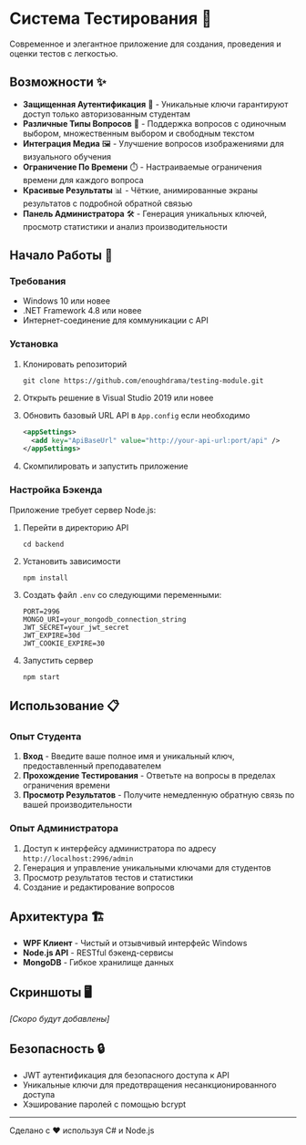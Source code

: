 # Система Тестирования 📝

Современное и элегантное приложение для создания, проведения и оценки тестов с легкостью.

## Возможности ✨

- **Защищенная Аутентификация** 🔐 - Уникальные ключи гарантируют доступ только авторизованным студентам
- **Различные Типы Вопросов** 🧩 - Поддержка вопросов с одиночным выбором, множественным выбором и свободным текстом
- **Интеграция Медиа** 🖼️ - Улучшение вопросов изображениями для визуального обучения
- **Ограничение По Времени** ⏱️ - Настраиваемые ограничения времени для каждого вопроса
- **Красивые Результаты** 📊 - Чёткие, анимированные экраны результатов с подробной обратной связью
- **Панель Администратора** 🛠️ - Генерация уникальных ключей, просмотр статистики и анализ производительности

## Начало Работы 🚀

### Требования

- Windows 10 или новее
- .NET Framework 4.8 или новее
- Интернет-соединение для коммуникации с API

### Установка

1. Клонировать репозиторий
   ```
   git clone https://github.com/enoughdrama/testing-module.git
   ```

2. Открыть решение в Visual Studio 2019 или новее

3. Обновить базовый URL API в `App.config` если необходимо
   ```xml
   <appSettings>
     <add key="ApiBaseUrl" value="http://your-api-url:port/api" />
   </appSettings>
   ```

4. Скомпилировать и запустить приложение

### Настройка Бэкенда

Приложение требует сервер Node.js:

1. Перейти в директорию API
   ```
   cd backend
   ```

2. Установить зависимости
   ```
   npm install
   ```

3. Создать файл `.env` со следующими переменными:
   ```
   PORT=2996
   MONGO_URI=your_mongodb_connection_string
   JWT_SECRET=your_jwt_secret
   JWT_EXPIRE=30d
   JWT_COOKIE_EXPIRE=30
   ```

4. Запустить сервер
   ```
   npm start
   ```

## Использование 📋

### Опыт Студента

1. **Вход** - Введите ваше полное имя и уникальный ключ, предоставленный преподавателем
2. **Прохождение Тестирования** - Ответьте на вопросы в пределах ограничения времени
3. **Просмотр Результатов** - Получите немедленную обратную связь по вашей производительности

### Опыт Администратора

1. Доступ к интерфейсу администратора по адресу `http://localhost:2996/admin`
2. Генерация и управление уникальными ключами для студентов
3. Просмотр результатов тестов и статистики
4. Создание и редактирование вопросов

## Архитектура 🏗️

- **WPF Клиент** - Чистый и отзывчивый интерфейс Windows
- **Node.js API** - RESTful бэкенд-сервисы
- **MongoDB** - Гибкое хранилище данных

## Скриншоты 🖥️

_[Скоро будут добавлены]_

## Безопасность 🔒

- JWT аутентификация для безопасного доступа к API
- Уникальные ключи для предотвращения несанкционированного доступа
- Хэширование паролей с помощью bcrypt

---

Сделано с ❤️ используя C# и Node.js
